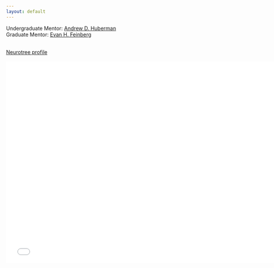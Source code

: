 ```yaml
---
layout: default
---
```


Undergraduate Mentor: [Andrew D. Huberman](https://hubermanlab.com/)<br>
Graduate Mentor: [Evan H. Feinberg](http://www.evanfeinberglab.com/who-we-are)<br><br>

<div id="webaddress">
<a href="{{ site.github.neurotree_url }}"><i class="fas fa-solid fa-code-branch"></i> Neurotree profile</a>
</div>
<br>

<embed src="{{ site.github.neurotree_url }}" style="width:750px; height: 550px;">
